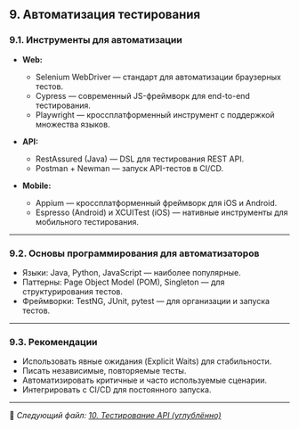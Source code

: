 ## 9. Автоматизация тестирования

### 9.1. Инструменты для автоматизации

- **Web:**  
  - Selenium WebDriver — стандарт для автоматизации браузерных тестов.  
  - Cypress — современный JS-фреймворк для end-to-end тестирования.  
  - Playwright — кроссплатформенный инструмент с поддержкой множества языков.

- **API:**  
  - RestAssured (Java) — DSL для тестирования REST API.  
  - Postman + Newman — запуск API-тестов в CI/CD.

- **Mobile:**  
  - Appium — кроссплатформенный фреймворк для iOS и Android.  
  - Espresso (Android) и XCUITest (iOS) — нативные инструменты для мобильного тестирования.

---

### 9.2. Основы программирования для автоматизаторов

- Языки: Java, Python, JavaScript — наиболее популярные.  
- Паттерны: Page Object Model (POM), Singleton — для структурирования тестов.  
- Фреймворки: TestNG, JUnit, pytest — для организации и запуска тестов.

---

### 9.3. Рекомендации

- Использовать явные ожидания (Explicit Waits) для стабильности.  
- Писать независимые, повторяемые тесты.  
- Автоматизировать критичные и часто используемые сценарии.  
- Интегрировать с CI/CD для постоянного запуска.

---

📌 _Следующий файл: [10. Тестирование API (углублённо)](10_api_advanced.md)_
